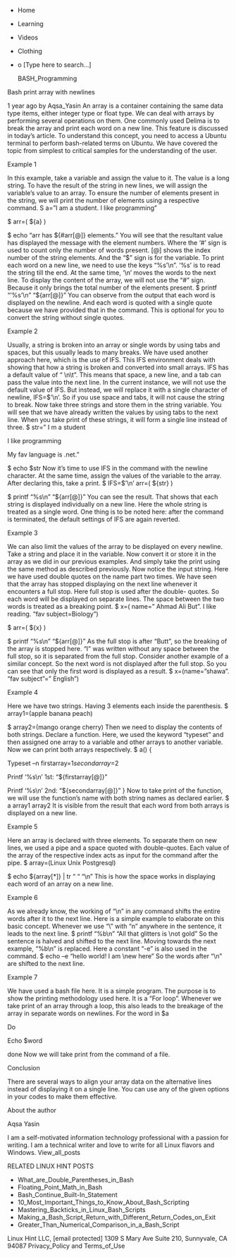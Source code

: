 





















































* Home
* Learning
* Videos
* Clothing
*
  o [Type here to search...]


   BASH_Programming


Bash print array with newlines

1 year ago
by Aqsa_Yasin
An array is a container containing the same data type items, either integer
type or float type. We can deal with arrays by performing several operations on
them. One commonly used Delima is to break the array and print each word on a
new line. This feature is discussed in today’s article. To understand this
concept, you need to access a Ubuntu terminal to perform bash-related terms on
Ubuntu. We have covered the topic from simplest to critical samples for the
understanding of the user.

Example 1

In this example, take a variable and assign the value to it. The value is a
long string. To have the result of the string in new lines, we will assign the
variable’s value to an array. To ensure the number of elements present in the
string, we will print the number of elements using a respective command.
S a=”I am a student. I like programming”

$ arr=( ${a} )

$ echo “arr has ${#arr[@]} elements.”
You will see that the resultant value has displayed the message with the
element numbers. Where the ‘#’ sign is used to count only the number of words
present. [@] shows the index number of the string elements. And the “$” sign is
for the variable.
To print each word on a new line, we need to use the keys “%s’\n”. ‘%s’ is to
read the string till the end. At the same time, ‘\n’ moves the words to the
next line. To display the content of the array, we will not use the “#” sign.
Because it only brings the total number of the elements present.
$ printf “’%s’\n” “${arr[@]}”
You can observe from the output that each word is displayed on the newline. And
each word is quoted with a single quote because we have provided that in the
command. This is optional for you to convert the string without single quotes.

Example 2

Usually, a string is broken into an array or single words by using tabs and
spaces, but this usually leads to many breaks. We have used another approach
here, which is the use of IFS. This IFS environment deals with showing that how
a string is broken and converted into small arrays. IFS has a default value of
“ \n\t”. This means that space, a new line, and a tab can pass the value into
the next line.
In the current instance, we will not use the default value of IFS. But instead,
we will replace it with a single character of newline, IFS=$’\n’. So if you use
space and tabs, it will not cause the string to break.
Now take three strings and store them in the string variable. You will see that
we have already written the values by using tabs to the next line. When you
take print of these strings, it will form a single line instead of three.
$ str=” I m a student

I like programming

My fav language is .net.”

$ echo $str
Now it’s time to use IFS in the command with the newline character. At the same
time, assign the values of the variable to the array. After declaring this,
take a print.
$ IFS=$’\n’ arr=( ${str} )

$ printf “%s\n” “${arr[@]}”
You can see the result. That shows that each string is displayed individually
on a new line. Here the whole string is treated as a single word.
One thing is to be noted here: after the command is terminated, the default
settings of IFS are again reverted.

Example 3

We can also limit the values of the array to be displayed on every newline.
Take a string and place it in the variable. Now convert it or store it in the
array as we did in our previous examples. And simply take the print using the
same method as described previously.
Now notice the input string. Here we have used double quotes on the name part
two times. We have seen that the array has stopped displaying on the next line
whenever it encounters a full stop. Here full stop is used after the double-
quotes. So each word will be displayed on separate lines. The space between the
two words is treated as a breaking point.
$ x=( name=” Ahmad Ali But”. I like reading. “fav subject=Biology”)

$ arr=( ${x} )

$ printf “%s\n” “${arr[@]}”
As the full stop is after “Butt”, so the breaking of the array is stopped here.
“I” was written without any space between the full stop, so it is separated
from the full stop.
Consider another example of a similar concept. So the next word is not
displayed after the full stop. So you can see that only the first word is
displayed as a result.
$ x=(name=”shawa”. “fav subject”=” English”)

Example 4

Here we have two strings. Having 3 elements each inside the parenthesis.
$ array1=(apple banana peach)

$ array2=(mango orange cherry)
Then we need to display the contents of both strings. Declare a function. Here,
we used the keyword “typeset” and then assigned one array to a variable and
other arrays to another variable. Now we can print both arrays respectively.
$ a() {

Typeset –n firstarray=$1 secondarray=$2

Printf ‘%s\n’ 1st: “${firstarray[@]}”

Printf ‘%s\n’ 2nd: “${secondarray[@]}” }
Now to take print of the function, we will use the function’s name with both
string names as declared earlier.
$ a array1 array2
It is visible from the result that each word from both arrays is displayed on a
new line.

Example 5

Here an array is declared with three elements. To separate them on new lines,
we used a pipe and a space quoted with double-quotes. Each value of the array
of the respective index acts as input for the command after the pipe.
$ array=(Linux Unix Postgresql)

$ echo ${array[*]} | tr “ “ “\n”
This is how the space works in displaying each word of an array on a new line.

Example 6

As we already know, the working of “\n” in any command shifts the entire words
after it to the next line. Here is a simple example to elaborate on this basic
concept. Whenever we use “\” with “n” anywhere in the sentence, it leads to the
next line.
$ printf “%b\n” “All that glitters is \not gold”
So the sentence is halved and shifted to the next line. Moving towards the next
example, “%b\n” is replaced. Here a constant “-e” is also used in the command.
$ echo –e “hello world! I am \new here”
So the words after “\n” are shifted to the next line.

Example 7

We have used a bash file here. It is a simple program. The purpose is to show
the printing methodology used here. It is a “For loop”. Whenever we take print
of an array through a loop, this also leads to the breakage of the array in
separate words on newlines.
For the word in $a

Do

Echo $word

done
Now we will take print from the command of a file.

Conclusion

There are several ways to align your array data on the alternative lines
instead of displaying it on a single line. You can use any of the given options
in your codes to make them effective.


About the author


Aqsa Yasin

I am a self-motivated information technology professional with a passion for
writing. I am a technical writer and love to write for all Linux flavors and
Windows.
View_all_posts

RELATED LINUX HINT POSTS


* What_are_Double_Parentheses_in_Bash
* Floating_Point_Math_in_Bash
* Bash_Continue_Built-In_Statement
* 10_Most_Important_Things_to_Know_About_Bash_Scripting
* Mastering_Backticks_in_Linux_Bash_Scripts
* Making_a_Bash_Script_Return_with_Different_Return_Codes_on_Exit
* Greater_Than_Numerical_Comparison_in_a_Bash_Script

Linux Hint LLC, [email protected]
1309 S Mary Ave Suite 210, Sunnyvale, CA 94087
 Privacy_Policy and Terms_of_Use
